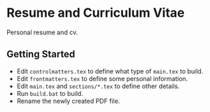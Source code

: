 # Resume and Curriculum Vitae

Personal resume and cv.

## Getting Started

* Edit `controlmatters.tex` to define what type of `main.tex` to build.
* Edit `frontmatters.tex` to define some personal information.
* Edit `main.tex` and `sections/*.tex` to define other details.
* Run `build.bat` to build.
* Rename the newly created PDF file.
